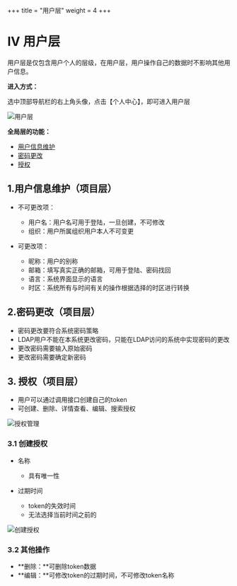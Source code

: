 +++
title = "用户层"
weight = 4
+++

# IV 用户层

用户层是仅包含用户个人的层级，在用户层，用户操作自己的数据时不影响其他用户信息。

**进入方式：**

选中顶部导航栏的右上角头像，点击【个人中心】，即可进入用户层

![用户层](../images/IV_1.png)

**全局层的功能：**
- [用户信息维护](#1)
- [密码更改](#2)
- [授权](#3)

<h2 id="1">1.用户信息维护（项目层）</h2>

- 不可更改项：
    - 用户名：用户名可用于登陆，一旦创建，不可修改
    - 组织：用户所属组织用户本人不可变更

- 可更改项：
    - 昵称：用户的别称
    - 邮箱：填写真实正确的邮箱，可用于登陆、密码找回
    - 语言：系统界面显示的语言
    - 时区：系统所有与时间有关的操作根据选择的时区进行转换

<h2 id="2">2.密码更改（项目层）</h2>

- 密码更改要符合系统密码策略
- LDAP用户不能在本系统更改密码，只能在LDAP访问的系统中实现密码的更改
- 更改密码需要输入原始密码
- 更改密码需要确定新密码 

<h2 id="3">3. 授权（项目层）</h2>


- 用户可以通过调用接口创建自己的token
- 可创建、删除、详情查看、编辑、搜索授权

![授权管理](../images/4-3_1.png)

### 3.1 创建授权

- 名称
    - 具有唯一性

- 过期时间
    - token的失效时间
    - 无法选择当前时间之前的

![创建授权](../images/4-3.1_1.png)

### 3.2 其他操作

- **删除：**可删除token数据
- **编辑：**可修改token的过期时间，不可修改token名称